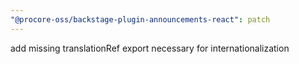 ```yaml
---
"@procore-oss/backstage-plugin-announcements-react": patch
---
```


add missing translationRef export necessary for internationalization
